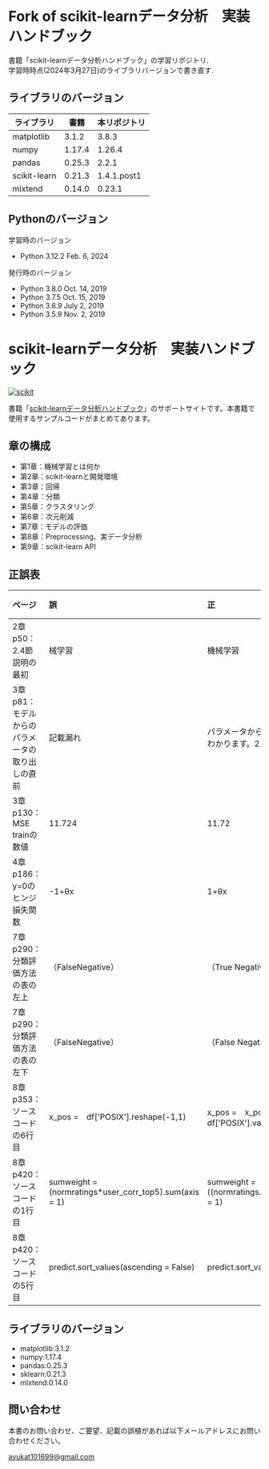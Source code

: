 # Fork of scikit-learnデータ分析　実装ハンドブック
書籍「scikit-learnデータ分析ハンドブック」の学習リポジトリ.\
学習時時点(2024年3月27日)のライブラリバージョンで書き直す.

## ライブラリのバージョン
| ライブラリ | 書籍 | 本リポジトリ |
| ---- | ---- | ---- |
| matplotlib | 3.1.2 | 3.8.3 |
| numpy | 1.17.4 | 1.26.4 |
| pandas | 0.25.3 | 2.2.1 |
| scikit-learn | 0.21.3 | 1.4.1.post1 |
| mlxtend | 0.14.0 | 0.23.1 |

## Pythonのバージョン
学習時のバージョン
* Python 3.12.2 Feb. 6, 2024

発行時のバージョン
* Python 3.8.0 Oct. 14, 2019
* Python 3.7.5 Oct. 15, 2019
* Python 3.6.9 July 2, 2019
* Python 3.5.9 Nov. 2, 2019

# scikit-learnデータ分析　実装ハンドブック

<a href="https://www.amazon.co.jp/scikit-learn-%E3%83%87%E3%83%BC%E3%82%BF%E5%88%86%E6%9E%90-%E5%AE%9F%E8%B7%B5%E3%83%8F%E3%83%B3%E3%83%89%E3%83%96%E3%83%83%E3%82%AF-Python%E3%83%A9%E3%82%A4%E3%83%96%E3%83%A9%E3%83%AA%E5%AE%9A%E7%95%AA%E3%82%BB%E3%83%AC%E3%82%AF%E3%82%B7%E3%83%A7%E3%83%B3-%E6%AF%9B%E5%88%A9/dp/4798055425">![scikit](https://user-images.githubusercontent.com/40778791/108866924-0475b080-7638-11eb-8ea4-4a14f9e24eb5.PNG)</a>

書籍「[scikit-learnデータ分析ハンドブック](https://www.amazon.co.jp/scikit-learn-%E3%83%87%E3%83%BC%E3%82%BF%E5%88%86%E6%9E%90-%E5%AE%9F%E8%B7%B5%E3%83%8F%E3%83%B3%E3%83%89%E3%83%96%E3%83%83%E3%82%AF-Python%E3%83%A9%E3%82%A4%E3%83%96%E3%83%A9%E3%83%AA%E5%AE%9A%E7%95%AA%E3%82%BB%E3%83%AC%E3%82%AF%E3%82%B7%E3%83%A7%E3%83%B3-%E6%AF%9B%E5%88%A9/dp/4798055425)」のサポートサイトです。本書籍で使用するサンプルコードがまとめてあります。

## 章の構成
- 第1章：機械学習とは何か 
- 第2章：scikit-learnと開発環境  
- 第3章：回帰   
- 第4章：分類    
- 第5章：クラスタリング    
- 第6章：次元削減   
- 第7章：モデルの評価    
- 第8章：Preprocessing、実データ分析
- 第9章：scikit-learn API

## 正誤表
| ページ | 誤 | 正 | 補足 |
|:-----------|:------------|:------------|:------------|
| 2章 p50：2.4節説明の最初 | 械学習 | 機械学習|  |
| 3章 p81：モデルからのパラメータの取り出しの直前 | 記載漏れ | パラメータから住宅価格の上昇下落に影響がある特徴量がわかります。2.573のRMは上昇。|  |
| 3章 p130：MSE trainの数値 | 11.724 | 11.72 |  |
| 4章 p186：y=0のヒンジ損失関数| -1+θx | 1+θx |  |
| 7章 p290：分類評価方法の表の左上| （FalseNegative） | （True Negative） |  |
| 7章 p290：分類評価方法の表の左下| （FalseNegative） | （False Negative） |  |
| 8章 p353：ソースコードの6行目 | x_pos =　df['POSIX'].reshape(-1,1) | x_pos =　x_pos.reshape(-1,1)またはx_pos =　df['POSIX'].values.reshape(-1,1) |  |
| 8章 p420：ソースコードの1行目 |sumweight = (normratings*user_corr_top5).sum(axis = 1)| sumweight = ((normratings.notnull())*user_corr_top5.abs()).sum(axis = 1) |  |
| 8章 p420：ソースコードの5行目 | predict.sort_values(ascending = False) | predict.sort_values(ascending = False).head() |  |

## ライブラリのバージョン
- matplotlib:3.1.2
- numpy:1.17.4
- pandas:0.25.3
- sklearn:0.21.3
- mlxtend:0.14.0

## 問い合わせ
本書のお問い合わせ、ご要望、記載の誤植があれば以下メールアドレスにお問い合わせください。

ayukat101699@gmail.com
